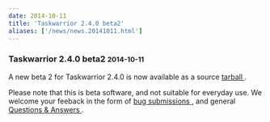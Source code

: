 ```yaml
---
date: 2014-10-11
title: 'Taskwarrior 2.4.0 beta2'
aliases: ['/news/news.20141011.html']
---
```

<div class="col-md-8 main">
 <div class="row">
  <h3>
   Taskwarrior 2.4.0 beta2
   <small>
    2014-10-11
   </small>
  </h3>
  <p>
   A new beta 2 for Taskwarrior 2.4.0 is now available as a source
   <a href="/download/task-latest.tar.gz">
    tarball
   </a>
   .
  </p>
  <p>
   Please note that this is beta software, and not suitable for
            everyday use.  We welcome your feeback in the form of
   <a href="https://bug.tasktools.org">
    bug submissions
   </a>
   ,
            and general
   <a href="https://answers.tasktools.org">
    Questions &amp; Answers
   </a>
   .
  </p>
 </div>
</div>

